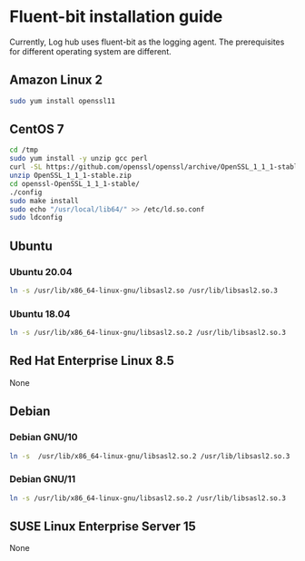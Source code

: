 # Fluent-bit installation guide

Currently, Log hub uses fluent-bit as the logging agent. The prerequisites for different operating system are different.


## Amazon Linux 2

```bash
sudo yum install openssl11
```

## CentOS 7

```bash
cd /tmp
sudo yum install -y unzip gcc perl
curl -SL https://github.com/openssl/openssl/archive/OpenSSL_1_1_1-stable.zip -o OpenSSL_1_1_1-stable.zip
unzip OpenSSL_1_1_1-stable.zip
cd openssl-OpenSSL_1_1_1-stable/
./config
sudo make install
sudo echo "/usr/local/lib64/" >> /etc/ld.so.conf
sudo ldconfig
```

## Ubuntu

### Ubuntu 20.04

```bash
ln -s /usr/lib/x86_64-linux-gnu/libsasl2.so /usr/lib/libsasl2.so.3
```

### Ubuntu 18.04

```bash
ln -s /usr/lib/x86_64-linux-gnu/libsasl2.so.2 /usr/lib/libsasl2.so.3
```

## Red Hat Enterprise Linux 8.5

None

## Debian

### Debian GNU/10

```bash
ln -s  /usr/lib/x86_64-linux-gnu/libsasl2.so.2 /usr/lib/libsasl2.so.3
```

### Debian GNU/11

```bash
ln -s /usr/lib/x86_64-linux-gnu/libsasl2.so.2 /usr/lib/libsasl2.so.3
```

## SUSE Linux Enterprise Server 15

None